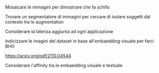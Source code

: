 Mosaicare le immagini per dimostrare che fa schifo

Trovare un segmentatore di immagini per cercare di isolare soggetti dal contesto tra le augmentation

Considerare la latenza aggiunta ad ogni applicazione

Indicizzare le imagini del dataset in base all'embaedding visuale per farci BHO


https://arxiv.org/pdf/2110.04544

Considerare l'affinity tra le embaedding visuale e testuale
